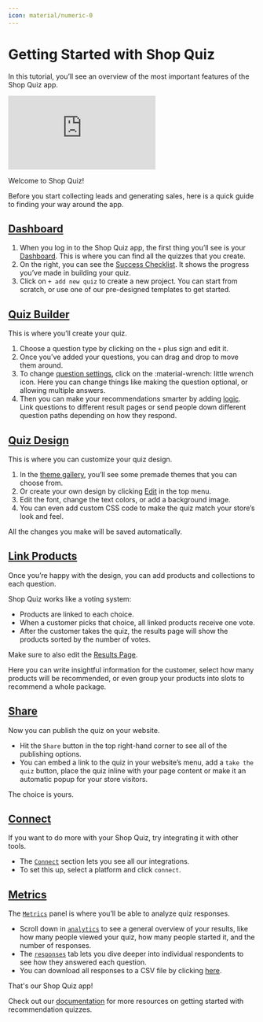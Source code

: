 ```yaml
---
icon: material/numeric-0
---
```


# Getting Started with Shop Quiz

In this tutorial, you’ll see an overview of the most important features of the Shop Quiz app.

<div class="videoWrapper">
<iframe src="https://www.youtube.com/embed/2unJqe-viNU" frameborder="0" allow="accelerometer; autoplay; clipboard-write; encrypted-media; gyroscope; picture-in-picture" allowfullscreen></iframe>
</div>


Welcome to Shop Quiz!

Before you start collecting leads and generating sales, here is a quick guide to finding your way around the app.

## [Dashboard](ttps://docs.revenuehunt.com/reference/dashboard/)

1. When you log in to the Shop Quiz app, the first thing you’ll see is your [Dashboard](https://docs.revenuehunt.com/reference/dashboard/).  This is where you can find all the quizzes that you create.
2. On the right, you can see the [Success Checklist](https://docs.revenuehunt.com/reference/dashboard/#success-checklist). It shows the progress you’ve made in building your quiz.
3. Click on `+ add new quiz` to create a new project. You can start from scratch, or use one of our pre-designed templates to get started.

## [Quiz Builder](https://docs.revenuehunt.com/reference/quiz-builder/)

This is where you’ll create your quiz.

1. Choose a question type by clicking on the `+` plus sign and edit it. 
2. Once you’ve added your questions, you can drag and drop to move them around.
3. To change [question settings](https://docs.revenuehunt.com/reference/quiz-builder/#question-settings), click on the :material-wrench: little wrench icon. Here you can change things like making the question optional, or allowing multiple answers.
4. Then you can make your recommendations smarter by adding [logic](https://docs.revenuehunt.com/reference/quiz-builder/#conditional-logic). Link questions to different result pages or send people down different question paths depending on how they respond. 

## [Quiz Design](https://docs.revenuehunt.com/reference/quiz-builder/#quiz-design)

This is where you can customize your quiz design.

1. In the [theme gallery](https://docs.revenuehunt.com/reference/quiz-builder/#my-themes), you’ll see some premade themes that you can choose from.
2. Or create your own design by clicking [Edit](https://docs.revenuehunt.com/reference/quiz-builder/#edit-theme) in the top menu.
3. Edit the font, change the text colors, or add a background image. 
4. You can even add custom CSS code to make the quiz match your store’s look and feel.

All the changes you make will be saved automatically.

## [Link Products](https://docs.revenuehunt.com/reference/quiz-builder/#link-products)

Once you’re happy with the design, you can add products and collections to each question. 

Shop Quiz works like a voting system:

- Products are linked to each choice. 
- When a customer picks that choice, all linked products receive one vote.
- After the customer takes the quiz, the results page will show the products sorted by the number of votes.


Make sure to also edit the [Results Page](https://docs.revenuehunt.com/reference/quiz-builder/#results-page).

Here you can write insightful information for the customer,  select how many products will be recommended, or even group your products into slots to recommend a whole package. 

## [Share](https://docs.revenuehunt.com/reference/quiz-builder/#share) 

Now you can publish the quiz on your website.

- Hit the `Share` button in the top right-hand corner to see all of the publishing options.
- You can embed a link to the quiz in your website’s menu, add a `take the quiz` button, place the quiz inline with your page content or make it an automatic popup for your store visitors.

The choice is yours. 

## [Connect](https://docs.revenuehunt.com/reference/quiz-builder/#connect)

If you want to do more with your Shop Quiz, try integrating it with other tools.

- The [`Connect`](https://docs.revenuehunt.com/reference/quiz-builder/#connect) section lets you see all our integrations. 
- To set this up, select a platform and click `connect`. 

## [Metrics](https://docs.revenuehunt.com/reference/quiz-builder/#metrics)

The [`Metrics`](https://docs.revenuehunt.com/reference/quiz-builder/#metrics) panel is where you’ll be able to analyze quiz responses.

- Scroll down in [`analytics`](https://docs.revenuehunt.com/reference/quiz-builder/#analytics) to see a general overview of your results, like how many people viewed your quiz, how many people started it, and the number of responses. 
- The [`responses`](https://docs.revenuehunt.com/reference/quiz-builder/#responses) tab lets you dive deeper into individual respondents to see how they answered each question.
- You can download all responses to a CSV file by clicking [here](https://docs.revenuehunt.com/how-to-guides/download-quiz-responses/).


That's our Shop Quiz app!

Check out our [documentation](https://docs.revenuehunt.com/) for more resources on getting started with recommendation quizzes.
